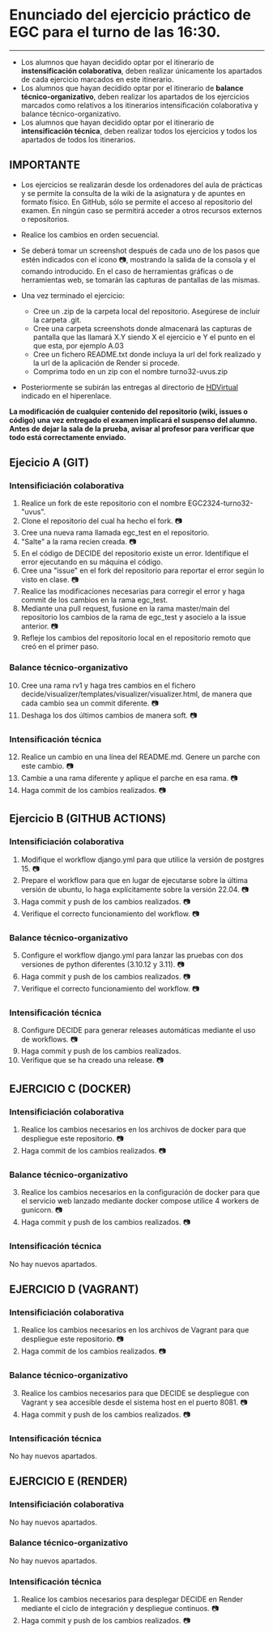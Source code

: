 # Enunciado del ejercicio práctico de EGC para el turno de las 16:30.
***
* Los alumnos que hayan decidido optar por el itinerario de **instensificación colaborativa**, deben realizar únicamente los apartados de cada ejercicio marcados en este itinerario.
* Los alumnos que hayan decidido optar por el itinerario de **balance técnico-organizativo**, deben realizar los apartados de los ejercicios marcados como relativos a los itinerarios intensificación colaborativa y balance técnico-organizativo.
* Los alumnos que hayan decidido optar por el itinerario de **intensificación técnica**, deben realizar todos los ejercicios y todos los apartados de todos los itinerarios.

## IMPORTANTE
* Los ejercicios se realizarán desde los ordenadores del aula de prácticas y se permite la consulta de la wiki de la asignatura y de apuntes en formato físico. En GitHub, sólo se permite el acceso al repositorio del examen. En ningún caso se permitirá acceder a otros recursos externos o repositorios. 

* Realice los cambios en orden secuencial. 

* Se deberá tomar un screenshot después de cada uno de los pasos que estén indicados con el icono :camera:, mostrando la salida de la consola y el comando introducido. En el caso de herramientas gráficas o de herramientas web, se tomarán las capturas de pantallas de las mismas. 

* Una vez terminado el ejercicio:
	* Cree un .zip de la carpeta local del repositorio. Asegúrese de incluir la carpeta .git.
	* Cree una carpeta screenshots donde almacenará las capturas de pantalla que las llamará X.Y siendo X el ejercicio e Y el punto en el que esta, por ejemplo A.03
	* Cree un fichero README.txt donde incluya la url del fork realizado y la url de la aplicación de Render si procede.
	* Comprima todo en un zip con el nombre turno32-uvus.zip

* Posteriormente se subirán las entregas al directorio de [HDVirtual](https://hdvirtual.us.es/discovirt/index.php/s/SFCmgsSLSoY2Zjk) indicado en el hiperenlace.

**La modificación de cualquier contenido del repositorio (wiki, issues o código) una vez entregado el examen implicará el suspenso del alumno. Antes de dejar la sala de la prueba, avisar al profesor para verificar que todo está correctamente enviado.**

## Ejecicio A (GIT)
### Intensificiación colaborativa
1. Realice un fork de este repositorio con el nombre EGC2324-turno32-"uvus".
2. Clone el repositorio del cual ha hecho el fork. :camera:
3. Cree una nueva rama llamada egc_test en el repositorio. 
4. "Salte" a la rama recien creada. :camera:
5. En el código de DECIDE del repositorio existe un error. Identifique el error ejecutando en su máquina el código.
6. Cree una "issue" en el fork del repositorio para reportar el error según lo visto en clase. :camera:
7. Realice las modificaciones necesarias para corregir el error y haga commit de los cambios en la rama egc_test. 
8. Mediante una pull request, fusione en la rama master/main del repositorio los cambios de la rama de egc_test y asocielo a la issue anterior. :camera:
9. Refleje los cambios del repositorio local en el repositorio remoto que creó en el primer paso. 

### Balance técnico-organizativo
10. Cree una rama rv1 y haga tres cambios en el fichero decide/visualizer/templates/visualizer/visualizer.html, de manera que cada cambio sea un commit diferente. :camera:
11. Deshaga los dos últimos cambios de manera soft. :camera:

### Intensificación técnica
12. Realice un cambio en una línea del README.md. Genere un parche con este cambio. :camera:
13. Cambie a una rama diferente y aplique el parche en esa rama. :camera:
14. Haga commit de los cambios realizados. :camera:

## Ejercicio B (GITHUB ACTIONS)
### Intensificiación colaborativa
1. Modifique el workflow django.yml para que utilice la versión de postgres 15. :camera:
2. Prepare el workflow para que en lugar de ejecutarse sobre la última versión de ubuntu, lo haga explícitamente sobre la versión 22.04. :camera:
3. Haga commit y push de los cambios realizados. :camera:
4. Verifique el correcto funcionamiento del workflow. :camera:

### Balance técnico-organizativo
5. Configure el workflow django.yml para lanzar las pruebas con dos versiones de python diferentes (3.10.12 y 3.11). :camera:
6. Haga commit y push de los cambios realizados. :camera:
7. Verifique el correcto funcionamiento del workflow. :camera:

### Intensificación técnica
8. Configure DECIDE para generar releases automáticas mediante el uso de workflows. :camera:
9. Haga commit y push de los cambios realizados.
10. Verifique que se ha creado una release. :camera:

## EJERCICIO C (DOCKER)
### Intensificiación colaborativa
1. Realice los cambios necesarios en los archivos de docker para que despliegue este repositorio. :camera:
2. Haga commit de los cambios realizados. :camera:

### Balance técnico-organizativo
3. Realice los cambios necesarios en la configuración de docker para que el servicio web lanzado mediante docker compose utilice 4 workers de gunicorn. :camera:
4. Haga commit y push de los cambios realizados. :camera:

### Intensificación técnica
No hay nuevos apartados.

## EJERCICIO D (VAGRANT)
### Intensificiación colaborativa
1. Realice los cambios necesarios en los archivos de Vagrant para que despliegue este repositorio. :camera:
2. Haga commit de los cambios realizados. :camera:

### Balance técnico-organizativo
3. Realice los cambios necesarios para que DECIDE se despliegue con Vagrant y sea accesible desde el sistema host en el puerto 8081. 📷
4. Haga commit y push de los cambios realizados. 📷

### Intensificación técnica
No hay nuevos apartados.

## EJERCICIO E (RENDER)
### Intensificiación colaborativa
No hay nuevos apartados.

### Balance técnico-organizativo
No hay nuevos apartados.

### Intensificación técnica
1. Realice los cambios necesarios para desplegar DECIDE en Render mediante el ciclo de integración y despliegue continuos. :camera:
2. Haga commit y push de los cambios realizados. :camera:



